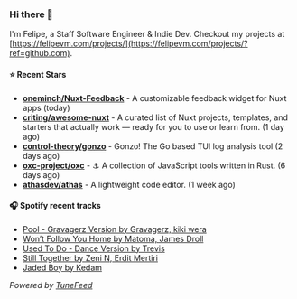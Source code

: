 ### Hi there 👋

I'm Felipe, a Staff Software Engineer & Indie Dev. Checkout my projects at [https://felipevm.com/projects/](https://felipevm.com/projects/?ref=github.com).

#### ⭐ Recent Stars
- **[oneminch/Nuxt-Feedback](https://github.com/oneminch/Nuxt-Feedback)** - A customizable feedback widget for Nuxt apps (today)
- **[criting/awesome-nuxt](https://github.com/criting/awesome-nuxt)** - A curated list of Nuxt projects, templates, and starters that actually work — ready for you to use or learn from. (1 day ago)
- **[control-theory/gonzo](https://github.com/control-theory/gonzo)** - Gonzo! The Go based TUI log analysis tool (2 days ago)
- **[oxc-project/oxc](https://github.com/oxc-project/oxc)** - ⚓ A collection of JavaScript tools written in Rust. (6 days ago)
- **[athasdev/athas](https://github.com/athasdev/athas)** - A lightweight code editor. (1 week ago)

#### 🎧 Spotify recent tracks
- [Pool - Gravagerz Version by Gravagerz, kiki wera](https://open.spotify.com/track/7KhT1uCXFocwzoDXwdNtYO)
- [Won’t Follow You Home by Matoma, James Droll](https://open.spotify.com/track/210m5MMp5LW9iq90LpCnuN)
- [Used To Do - Dance Version by Trevis](https://open.spotify.com/track/5UPfw31CJ3AfgIqy5SWn8q)
- [Still Together by Zeni N, Erdit Mertiri](https://open.spotify.com/track/1JzNyJXOtRh7Hpl6tn5YUg)
- [Jaded Boy by Kedam](https://open.spotify.com/track/3cBK8vhC0MWNDraDlsfxuE)

_Powered by [TuneFeed](https://tunefeed.app?ref=github.com)_
